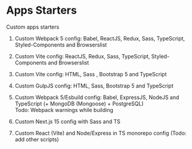 # Apps Starters

Custom apps starters

1. Custom Webpack 5 config: Babel, ReactJS, Redux, Sass, TypeScript, Styled-Components and Browserslist

2. Custom Vite config: ReactJS, Redux, Sass, TypeScript, Styled-Components and Browserslist

3. Custom Vite config: HTML, Sass , Bootstrap 5 and TypeScript

4. Custom GulpJS config: HTML, Sass, Bootstrap 5 and TypeScript

5. Custom Webpack 5/Esbuild config: Babel, ExpressJS, NodeJS and TypeScript (+ MongoDB (Mongoose) + PostgreSQL)\
   Todo: Webpack warnings while building

6. Custom Next.js 15 config with Sass and TS

7. Custom React (Vite) and Node/Express in TS monorepo config (Todo: add other scripts)
